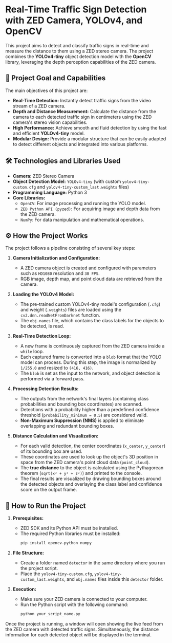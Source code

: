 # Real-Time Traffic Sign Detection with ZED Camera, YOLOv4, and OpenCV

This project aims to detect and classify traffic signs in real-time and measure the distance to them using a ZED stereo camera. The project combines the **YOLOv4-tiny** object detection model with the **OpenCV** library, leveraging the depth perception capabilities of the ZED camera.



## 📝 Project Goal and Capabilities

The main objectives of this project are:

* **Real-Time Detection:** Instantly detect traffic signs from the video stream of a ZED camera.
* **Depth and Distance Measurement:** Calculate the distance from the camera to each detected traffic sign in centimeters using the ZED camera's stereo vision capabilities.
* **High Performance:** Achieve smooth and fluid detection by using the fast and efficient **YOLOv4-tiny** model.
* **Modular Design:** Provide a modular structure that can be easily adapted to detect different objects and integrated into various platforms.

## 🛠️ Technologies and Libraries Used

* **Camera:** ZED Stereo Camera
* **Object Detection Model:** `YOLOv4-tiny` (with custom `yolov4-tiny-custom.cfg` and `yolov4-tiny-custom_last.weights` files)
* **Programming Language:** Python 3
* **Core Libraries:**
    * `OpenCV`: For image processing and running the YOLO model.
    * `ZED Python API (pyzed)`: For acquiring image and depth data from the ZED camera.
    * `NumPy`: For data manipulation and mathematical operations.

## ⚙️ How the Project Works

The project follows a pipeline consisting of several key steps:

1.  **Camera Initialization and Configuration:**
    * A ZED camera object is created and configured with parameters such as `HD1080` resolution and `30 FPS`.
    * RGB image, depth map, and point cloud data are retrieved from the camera.

2.  **Loading the YOLOv4 Model:**
    * The pre-trained custom YOLOv4-tiny model's configuration (`.cfg`) and weight (`.weights`) files are loaded using the `cv2.dnn.readNetFromDarknet` function.
    * The `obj.names` file, which contains the class labels for the objects to be detected, is read.

3.  **Real-Time Detection Loop:**
    * A new frame is continuously captured from the ZED camera inside a `while` loop.
    * Each captured frame is converted into a `blob` format that the YOLO model can process. During this step, the image is normalized by `1/255.0` and resized to `(416, 416)`.
    * The `blob` is set as the input to the network, and object detection is performed via a forward pass.

4.  **Processing Detection Results:**
    * The outputs from the network's final layers (containing class probabilities and bounding box coordinates) are scanned.
    * Detections with a probability higher than a predefined confidence threshold (`probability_minimum = 0.5`) are considered valid.
    * **Non-Maximum Suppression (NMS)** is applied to eliminate overlapping and redundant bounding boxes.

5.  **Distance Calculation and Visualization:**
    * For each valid detection, the center coordinates (`x_center`, `y_center`) of its bounding box are used.
    * These coordinates are used to look up the object's 3D position in space from the ZED camera's point cloud data (`point_cloud`).
    * The **true distance** to the object is calculated using the Pythagorean theorem (`sqrt(x² + y² + z²)`) and printed to the console.
    * The final results are visualized by drawing bounding boxes around the detected objects and overlaying the class label and confidence score on the output frame.

## 🚀 How to Run the Project

1.  **Prerequisites:**
    * ZED SDK and its Python API must be installed.
    * The required Python libraries must be installed:
        ```bash
        pip install opencv-python numpy
        ```

2.  **File Structure:**
    * Create a folder named `detector` in the same directory where you run the project script.
    * Place the `yolov4-tiny-custom.cfg`, `yolov4-tiny-custom_last.weights`, and `obj.names` files inside this `detector` folder.

3.  **Execution:**
    * Make sure your ZED camera is connected to your computer.
    * Run the Python script with the following command:
        ```bash
        python your_script_name.py
        ```

Once the project is running, a window will open showing the live feed from the ZED camera with detected traffic signs. Simultaneously, the distance information for each detected object will be displayed in the terminal.
